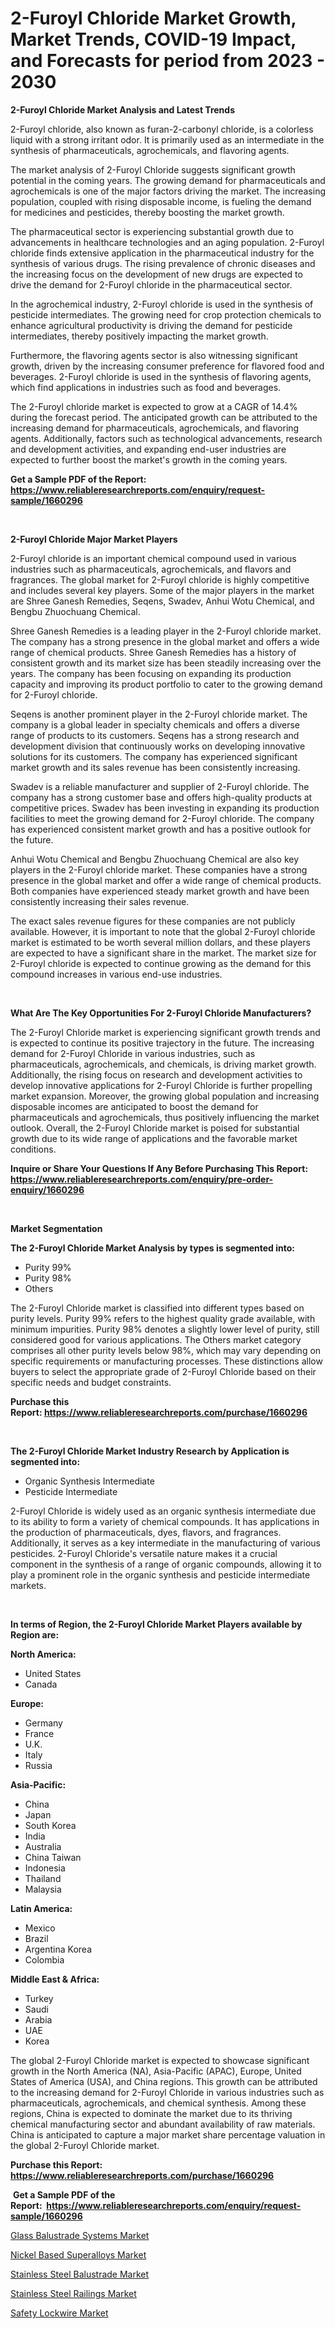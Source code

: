 <p><h1>2-Furoyl Chloride Market Growth, Market Trends, COVID-19 Impact, and Forecasts for period from 2023 - 2030</h1></p><p><strong>2-Furoyl Chloride Market Analysis and Latest Trends</strong></p>
<p><p>2-Furoyl chloride, also known as furan-2-carbonyl chloride, is a colorless liquid with a strong irritant odor. It is primarily used as an intermediate in the synthesis of pharmaceuticals, agrochemicals, and flavoring agents.</p><p>The market analysis of 2-Furoyl Chloride suggests significant growth potential in the coming years. The growing demand for pharmaceuticals and agrochemicals is one of the major factors driving the market. The increasing population, coupled with rising disposable income, is fueling the demand for medicines and pesticides, thereby boosting the market growth.</p><p>The pharmaceutical sector is experiencing substantial growth due to advancements in healthcare technologies and an aging population. 2-Furoyl chloride finds extensive application in the pharmaceutical industry for the synthesis of various drugs. The rising prevalence of chronic diseases and the increasing focus on the development of new drugs are expected to drive the demand for 2-Furoyl chloride in the pharmaceutical sector.</p><p>In the agrochemical industry, 2-Furoyl chloride is used in the synthesis of pesticide intermediates. The growing need for crop protection chemicals to enhance agricultural productivity is driving the demand for pesticide intermediates, thereby positively impacting the market growth.</p><p>Furthermore, the flavoring agents sector is also witnessing significant growth, driven by the increasing consumer preference for flavored food and beverages. 2-Furoyl chloride is used in the synthesis of flavoring agents, which find applications in industries such as food and beverages.</p><p>The 2-Furoyl chloride market is expected to grow at a CAGR of 14.4% during the forecast period. The anticipated growth can be attributed to the increasing demand for pharmaceuticals, agrochemicals, and flavoring agents. Additionally, factors such as technological advancements, research and development activities, and expanding end-user industries are expected to further boost the market's growth in the coming years.</p></p>
<p><strong>Get a Sample PDF of the Report:&nbsp; <a href="https://www.reliableresearchreports.com/enquiry/request-sample/1660296">https://www.reliableresearchreports.com/enquiry/request-sample/1660296</a></strong></p>
<p>&nbsp;</p>
<p><strong>2-Furoyl Chloride Major Market Players</strong></p>
<p><p>2-Furoyl chloride is an important chemical compound used in various industries such as pharmaceuticals, agrochemicals, and flavors and fragrances. The global market for 2-Furoyl chloride is highly competitive and includes several key players. Some of the major players in the market are Shree Ganesh Remedies, Seqens, Swadev, Anhui Wotu Chemical, and Bengbu Zhuochuang Chemical.</p><p>Shree Ganesh Remedies is a leading player in the 2-Furoyl chloride market. The company has a strong presence in the global market and offers a wide range of chemical products. Shree Ganesh Remedies has a history of consistent growth and its market size has been steadily increasing over the years. The company has been focusing on expanding its production capacity and improving its product portfolio to cater to the growing demand for 2-Furoyl chloride.</p><p>Seqens is another prominent player in the 2-Furoyl chloride market. The company is a global leader in specialty chemicals and offers a diverse range of products to its customers. Seqens has a strong research and development division that continuously works on developing innovative solutions for its customers. The company has experienced significant market growth and its sales revenue has been consistently increasing.</p><p>Swadev is a reliable manufacturer and supplier of 2-Furoyl chloride. The company has a strong customer base and offers high-quality products at competitive prices. Swadev has been investing in expanding its production facilities to meet the growing demand for 2-Furoyl chloride. The company has experienced consistent market growth and has a positive outlook for the future.</p><p>Anhui Wotu Chemical and Bengbu Zhuochuang Chemical are also key players in the 2-Furoyl chloride market. These companies have a strong presence in the global market and offer a wide range of chemical products. Both companies have experienced steady market growth and have been consistently increasing their sales revenue.</p><p>The exact sales revenue figures for these companies are not publicly available. However, it is important to note that the global 2-Furoyl chloride market is estimated to be worth several million dollars, and these players are expected to have a significant share in the market. The market size for 2-Furoyl chloride is expected to continue growing as the demand for this compound increases in various end-use industries.</p></p>
<p>&nbsp;</p>
<p><strong>What Are The Key Opportunities For 2-Furoyl Chloride Manufacturers?</strong></p>
<p><p>The 2-Furoyl Chloride market is experiencing significant growth trends and is expected to continue its positive trajectory in the future. The increasing demand for 2-Furoyl Chloride in various industries, such as pharmaceuticals, agrochemicals, and chemicals, is driving market growth. Additionally, the rising focus on research and development activities to develop innovative applications for 2-Furoyl Chloride is further propelling market expansion. Moreover, the growing global population and increasing disposable incomes are anticipated to boost the demand for pharmaceuticals and agrochemicals, thus positively influencing the market outlook. Overall, the 2-Furoyl Chloride market is poised for substantial growth due to its wide range of applications and the favorable market conditions.</p></p>
<p><strong>Inquire or Share Your Questions If Any Before Purchasing This Report: <a href="https://www.reliableresearchreports.com/enquiry/pre-order-enquiry/1660296">https://www.reliableresearchreports.com/enquiry/pre-order-enquiry/1660296</a></strong></p>
<p>&nbsp;</p>
<p><strong>Market Segmentation</strong></p>
<p><strong>The 2-Furoyl Chloride Market Analysis by types is segmented into:</strong></p>
<p><ul><li>Purity 99%</li><li>Purity 98%</li><li>Others</li></ul></p>
<p><p>The 2-Furoyl Chloride market is classified into different types based on purity levels. Purity 99% refers to the highest quality grade available, with minimum impurities. Purity 98% denotes a slightly lower level of purity, still considered good for various applications. The Others market category comprises all other purity levels below 98%, which may vary depending on specific requirements or manufacturing processes. These distinctions allow buyers to select the appropriate grade of 2-Furoyl Chloride based on their specific needs and budget constraints.</p></p>
<p><strong>Purchase this Report:&nbsp;<a href="https://www.reliableresearchreports.com/purchase/1660296">https://www.reliableresearchreports.com/purchase/1660296</a></strong></p>
<p>&nbsp;</p>
<p><strong>The 2-Furoyl Chloride Market Industry Research by Application is segmented into:</strong></p>
<p><ul><li>Organic Synthesis Intermediate</li><li>Pesticide Intermediate</li></ul></p>
<p><p>2-Furoyl Chloride is widely used as an organic synthesis intermediate due to its ability to form a variety of chemical compounds. It has applications in the production of pharmaceuticals, dyes, flavors, and fragrances. Additionally, it serves as a key intermediate in the manufacturing of various pesticides. 2-Furoyl Chloride's versatile nature makes it a crucial component in the synthesis of a range of organic compounds, allowing it to play a prominent role in the organic synthesis and pesticide intermediate markets.</p></p>
<p>&nbsp;</p>
<p><strong>In terms of Region, the 2-Furoyl Chloride Market Players available by Region are:</strong></p>
<p>
    <p> <strong> North America: </strong>
        <ul>
            <li>United States</li>
            <li>Canada</li>
        </ul>
        </p> 
    <p> <strong> Europe: </strong>
        <ul>
            <li>Germany</li>
            <li>France</li>
            <li>U.K.</li>
            <li>Italy</li>
            <li>Russia</li>
        </ul>
        </p> 
    <p> <strong> Asia-Pacific: </strong>
        <ul>
            <li>China</li>
            <li>Japan</li>
            <li>South Korea</li>
            <li>India</li>
            <li>Australia</li>
            <li>China Taiwan</li>
            <li>Indonesia</li>
            <li>Thailand</li>
            <li>Malaysia</li>
        </ul>
        </p> 
    <p> <strong> Latin America: </strong>
        <ul>
            <li>Mexico</li>
            <li>Brazil</li>
            <li>Argentina Korea</li>
            <li>Colombia</li>
        </ul>
        </p> 
    <p> <strong> Middle East & Africa: </strong>
        <ul>
            <li>Turkey</li>
            <li>Saudi</li>
            <li>Arabia</li>
            <li>UAE</li>
            <li>Korea</li>
        </ul>
    </p>
    </p>
<p><p>The global 2-Furoyl Chloride market is expected to showcase significant growth in the North America (NA), Asia-Pacific (APAC), Europe, United States of America (USA), and China regions. This growth can be attributed to the increasing demand for 2-Furoyl Chloride in various industries such as pharmaceuticals, agrochemicals, and chemical synthesis. Among these regions, China is expected to dominate the market due to its thriving chemical manufacturing sector and abundant availability of raw materials. China is anticipated to capture a major market share percentage valuation in the global 2-Furoyl Chloride market.</p></p>
<p><strong>Purchase this Report: <a href="https://www.reliableresearchreports.com/purchase/1660296">https://www.reliableresearchreports.com/purchase/1660296</a></strong></p>
<p>&nbsp;<strong>Get a Sample PDF of the Report:&nbsp;&nbsp;<a href="https://www.reliableresearchreports.com/enquiry/request-sample/1660296">https://www.reliableresearchreports.com/enquiry/request-sample/1660296</a></strong></p>
<p><strong></strong></p>
<p><p><a href="https://medium.com/@kcekkboop72786/glass-balustrade-systems-market-insights-into-market-cagr-market-trends-and-growth-strategies-8e8d68f9205a">Glass Balustrade Systems Market</a></p><p><a href="https://medium.com/@catherinemartinez15/nickel-based-superalloys-market-furnishes-information-on-market-share-market-trends-and-market-7991eefe7a92">Nickel Based Superalloys Market</a></p><p><a href="https://medium.com/@albanamusaj1924/stainless-steel-balustrade-market-competitive-analysis-market-trends-and-forecast-to-2030-d820cf91a44b">Stainless Steel Balustrade Market</a></p><p><a href="https://medium.com/@adealoshi97/stainless-steel-railings-market-trends-forecast-and-competitive-analysis-to-2030-15d35f2603ba">Stainless Steel Railings Market</a></p><p><a href="https://medium.com/@dorinaprifti56/safety-lockwire-market-the-key-to-successful-business-strategy-forecast-till-2030-86f5574850df">Safety Lockwire Market</a></p></p>